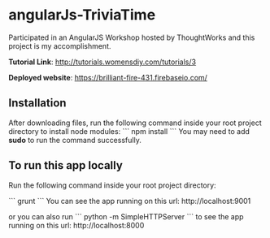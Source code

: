 angularJs-TriviaTime
====================

Participated in an AngularJS Workshop hosted by ThoughtWorks and this project is my accomplishment.

**Tutorial Link**: http://tutorials.womensdiy.com/tutorials/3

**Deployed website**: https://brilliant-fire-431.firebaseio.com/

## Installation

After downloading files, run the following command inside your root project directory to install node modules:
\`\`\`
npm install
\`\`\`
You may need to add **sudo** to run the command successfully.

## To run this app locally

Run the following command inside your root project directory:

\`\`\`
grunt
\`\`\`
You can see the app running on this url: http://localhost:9001

or you can also run
\`\`\`
python -m SimpleHTTPServer
\`\`\`
to see the app running on this url: http://localhost:8000
